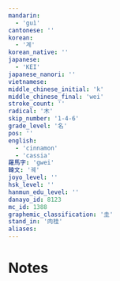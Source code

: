 ```yaml
---
mandarin:
  - 'guì'
cantonese: ''
korean:
  - '계'
korean_native: ''
japanese:
  - 'KEI'
japanese_nanori: ''
vietnamese:
middle_chinese_initial: 'k'
middle_chinese_final: 'wei'
stroke_count: ''
radical: '木'
skip_number: '1-4-6'
grade_level: '名'
pos: ''
english:
  - 'cinnamon'
  - 'cassia'
羅馬字: 'gwei'
韓文: '궤'
joyo_level: ''
hsk_level: ''
hanmun_edu_level: ''
danayo_id: 8123
mc_id: 1388
graphemic_classification: '圭'
stand_in: '肉桂'
aliases:
---
```


# Notes
